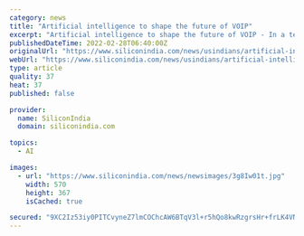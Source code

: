 ```yaml
---
category: news
title: "Artificial intelligence to shape the future of VOIP"
excerpt: "Artificial intelligence to shape the future of VOIP - In a technology-driven society, Artificial intelligence has become a catchphrase, and its influence is"
publishedDateTime: 2022-02-28T06:40:00Z
originalUrl: "https://www.siliconindia.com/news/usindians/artificial-intelligence-to-shape-the-future-of-voip-nid-218213-cid-49.html"
webUrl: "https://www.siliconindia.com/news/usindians/artificial-intelligence-to-shape-the-future-of-voip-nid-218213-cid-49.html"
type: article
quality: 37
heat: 37
published: false

provider:
  name: SiliconIndia
  domain: siliconindia.com

topics:
  - AI

images:
  - url: "https://www.siliconindia.com/news/newsimages/3g8Iw01t.jpg"
    width: 570
    height: 367
    isCached: true

secured: "9XC2Iz53iy0PITCvyneZ7lmCOChcAW6BTqV3l+r5hQo8kwRzgrsHr+frLK4VNutCfJ5spMZbcHSyB05+qq2ClbQV3q0EoEnufYspIs0FiRp9h4cGogWgFnN7tFionFI57CihH/xUNB3MxD70+BNVKo5/ivBaMxHzaCBgNhBGsyXesi/vffBMEPvgBGGZ+Yr8IB+mBR1bMZrvgwuc0FJak/zlpe8qTPj8bhjlUIsK/YxId/V7QCJtqdH1wkpqb0tAj2r8AGEI7G2ZEsUkBhQMuyF4dD8FUA6ENiW+gifafzQKduJUM1nanS9AbE00rC1cyBC/GIVBOaZprvyejgiakEXobXAheoIWlaA2T4o6UC8=;HplP9wQhqKWc0vpoOhEDRA=="
---
```


